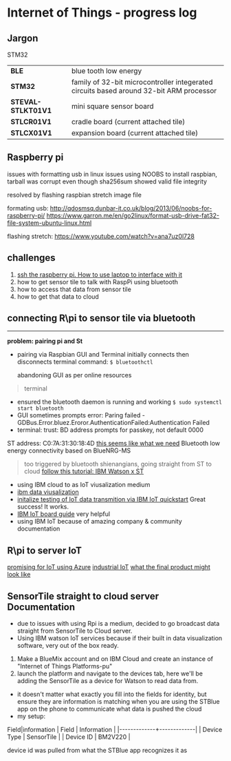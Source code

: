 # Internet of Things - progress log
## Jargon
STM32

|                      |                                                                                         |
|----------------------|-----------------------------------------------------------------------------------------|
| **BLE**              | blue tooth low energy                                                                   |
| **STM32**            | family of 32-bit microcontroller integerated circuits based around 32-bit ARM processor |
| **STEVAL-STLKT01V1** | mini square sensor board                                                                |
| **STLCR01V1**        | cradle board (current attached tile)                                                    |
| **STLCX01V1**        | expansion board (current attached tile)                                                 |

## Raspberry pi
issues with formatting usb in linux
issues using NOOBS to install raspbian, tarball was corrupt even though sha256sum showed valid file integrity

resolved by flashing raspbian stretch image file


formating usb: http://qdosmsq.dunbar-it.co.uk/blog/2013/06/noobs-for-raspberry-pi/
https://www.garron.me/en/go2linux/format-usb-drive-fat32-file-system-ubuntu-linux.html

flashing stretch:
https://www.youtube.com/watch?v=ana7uz0l728

## challenges
1. [ssh the raspberry pi. How to use laptop to interface with it](https://www.raspberrypi.org/documentation/remote-access/ssh/)
1. how to get sensor tile to talk with RaspPi using bluetooth
2. how to access that data from sensor tile
3. how to get that data to cloud

## connecting R\pi to sensor tile via bluetooth
---
**problem: pairing pi and St**
- pairing via Raspbian GUI and Terminal initially connects then disconnects
  terminal command: `$ bluetoothctl`
  
  abandoning GUI as per online resources

> terminal
- ensured the bluetooth daemon is running and working `$ sudo systemctl start bluetooth`
- GUI sometimes prompts error: Paring failed - GDBus.Error.bluez.Eroror.AuthenticationFailed:Authentication Failed
- terminal: trust: BD address prompts for passkey, not default 0000

ST address: C0:7A:31:30:18:4D
[this seems like what we need](https://github.com/STMicroelectronics-CentralLabs/BlueSTSDK_Android)
Bluetooth low energy connectivity based on BlueNRG-MS

> too triggered by bluetooth shienangians, going straight from ST to cloud
[follow this tutorial: IBM Watson x ST](https://www.hackster.io/taifur/sensortile-data-monitoring-with-ifttt-notification-e43365)
- using IBM cloud to as IoT viusalization medium 
- [ibm data viusalization](https://console.bluemix.net/docs/services/IoT/data_visualization.html#boards_and_cards)
- [initalize testing of IoT data transmition via IBM IoT quickstart](https://developer.ibm.com/recipes/tutorials/connect-st-sensor-tile-to-ibm-watson-iot-platform/)
Great success! It works.
- [IBM IoT board guide](https://console.bluemix.net/services/iotf-service/38d36e95-8aba-48b7-a638-941136f1242a/?paneId=manage&new=true&env_id=ibm:yp:us-south&org=3d3e67b7-554f-431b-ad02-d32a92b1f0dd&space=2dd9c759-376e-4ff2-9490-3b5b4be54687)
very helpful
- using IBM IoT because of amazing company & community documentation



## R\pi to server IoT
[promising for IoT using Azure](https://docs.microsoft.com/en-us/azure/iot-suite/iot-suite-v1-raspberry-pi-kit-c-get-started-basic)
[industrial IoT](http://wizzilab.com/)
[what the final product might look like](https://www.youtube.com/watch?v=KyS2gNLurKU)


## SensorTile straight to cloud server Documentation
- due to issues with using Rpi is a medium, decided to go broadcast data straight from SensorTile to Cloud server.
- Using IBM watson IoT services because if their built in data visualization software, very out of the box ready.
1. Make a BlueMix account and on IBM Cloud and create an instance of "Internet of Things Platforms-pu"
2. launch the platform and navigate to the devices tab, here we'll be adding the SensorTile as a device for Watson to read data from.
- it doesn't matter what exactly you fill into the fields for identity, but ensure they are information is matching when you are using the STBlue app on the phone to communicate what data is pushed the cloud
- my setup: 

Field|information
| Field       | Information |
|-------------+-------------|
| Device Type | SensorTile  |
| Device ID   | BM2V220     |

device id was pulled from what the STBlue app recognizes it as



